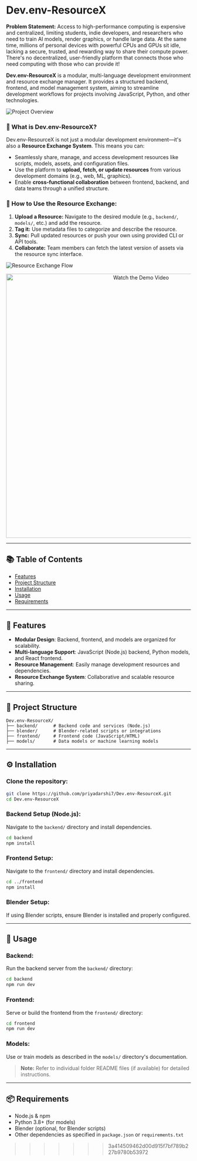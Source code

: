 
# Dev.env-ResourceX

**Problem Statement:** Access to high-performance computing is expensive and centralized, limiting students, indie developers, and researchers who need to train AI models, render graphics, or handle large data. At the same time, millions of personal devices with powerful CPUs and GPUs sit idle, lacking a secure, trusted, and rewarding way to share their compute power. There's no decentralized, user-friendly platform that connects those who need computing with those who can provide it!

**Dev.env-ResourceX** is a modular, multi-language development environment and resource exchange manager. It provides a structured backend, frontend, and model management system, aiming to streamline development workflows for projects involving JavaScript, Python, and other technologies.

![Project Overview](upload-project-overview-image-here)

### 🧠 What is Dev.env-ResourceX?

Dev.env-ResourceX is not just a modular development environment—it's also a **Resource Exchange System**. This means you can:

* Seamlessly share, manage, and access development resources like scripts, models, assets, and configuration files.
* Use the platform to **upload, fetch, or update resources** from various development domains (e.g., web, ML, graphics).
* Enable **cross-functional collaboration** between frontend, backend, and data teams through a unified structure.

### 🔧 How to Use the Resource Exchange:

1. **Upload a Resource:** Navigate to the desired module (e.g., `backend/`, `models/`, etc.) and add the resource.
2. **Tag it:** Use metadata files to categorize and describe the resource.
3. **Sync:** Pull updated resources or push your own using provided CLI or API tools.
4. **Collaborate:** Team members can fetch the latest version of assets via the resource sync interface.

![Resource Exchange Flow](upload-resource-exchange-diagram-here)

<p align="center">
  <a href="https://www.youtube.com/watch?v=TOljqkl3aoM" target="_blank">
    <img src="https://www.youtube.com/watch?v=TOljqkl3aoM/0.jpg" alt="Watch the Demo Video" width="720">
  </a>
</p>

---

## 📚 Table of Contents

* [Features](#features)
* [Project Structure](#project-structure)
* [Installation](#installation)
* [Usage](#usage)
* [Requirements](#requirements)

---

## 🚀 Features

* **Modular Design**: Backend, frontend, and models are organized for scalability.
* **Multi-language Support**: JavaScript (Node.js) backend, Python models, and React frontend.
* **Resource Management**: Easily manage development resources and dependencies.
* **Resource Exchange System**: Collaborative and scalable resource sharing.

---

## 📁 Project Structure

```
Dev.env-ResourceX/
├── backend/      # Backend code and services (Node.js)
├── blender/      # Blender-related scripts or integrations
├── frontend/     # Frontend code (JavaScript/HTML)
├── models/       # Data models or machine learning models
```

---

## ⚙️ Installation

### Clone the repository:

```bash
git clone https://github.com/priyadarshi7/Dev.env-ResourceX.git
cd Dev.env-ResourceX
```

### Backend Setup (Node.js):

Navigate to the `backend/` directory and install dependencies.

```bash
cd backend
npm install
```

### Frontend Setup:

Navigate to the `frontend/` directory and install dependencies.

```bash
cd ../frontend
npm install
```

### Blender Setup:

If using Blender scripts, ensure Blender is installed and properly configured.

---

## 🧩 Usage

### Backend:

Run the backend server from the `backend/` directory:

```bash
cd backend
npm run dev
```

### Frontend:

Serve or build the frontend from the `frontend/` directory:

```bash
cd frontend
npm run dev
```

### Models:

Use or train models as described in the `models/` directory's documentation.

> **Note:** Refer to individual folder README files (if available) for detailed instructions.

---

## 📦 Requirements

* Node.js & npm
* Python 3.8+ (for models)
* Blender (optional, for Blender scripts)
* Other dependencies as specified in `package.json` or `requirements.txt`
>>>>>>> 3a414509462d00d915f7bf789b227b9780b53972
